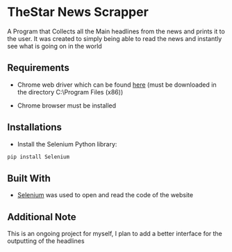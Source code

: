 # TheStar News Scrapper

A Program that Collects all the Main headlines from the news and prints it to the user. It was created to simply being able to read the news and instantly see what is going on in the world

## Requirements

- Chrome web driver which can be found [here](https://chromedriver.chromium.org/downloads) (must be downloaded in the directory C:\Program Files (x86)\)

- Chrome browser must be installed

## Installations

- Install the Selenium Python library:

``` bash
pip install Selenium 
```

## Built With

- [Selenium](https://www.selenium.dev/) was used to open and read the code of the website

## Additional Note

This is an ongoing project for myself, I plan to add a better interface for the outputting of the headlines
